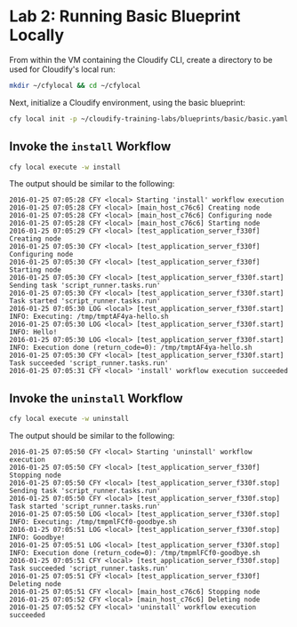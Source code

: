 # Lab 2: Running Basic Blueprint Locally

From within the VM containing the Cloudify CLI, create a directory to be used for Cloudify's local run:

```bash
mkdir ~/cfylocal && cd ~/cfylocal
```

Next, initialize a Cloudify environment, using the basic blueprint:

```bash
cfy local init -p ~/cloudify-training-labs/blueprints/basic/basic.yaml
```

## Invoke the `install` Workflow

```bash
cfy local execute -w install
```

The output should be similar to the following:

```
2016-01-25 07:05:28 CFY <local> Starting 'install' workflow execution
2016-01-25 07:05:28 CFY <local> [main_host_c76c6] Creating node
2016-01-25 07:05:28 CFY <local> [main_host_c76c6] Configuring node
2016-01-25 07:05:28 CFY <local> [main_host_c76c6] Starting node
2016-01-25 07:05:29 CFY <local> [test_application_server_f330f] Creating node
2016-01-25 07:05:30 CFY <local> [test_application_server_f330f] Configuring node
2016-01-25 07:05:30 CFY <local> [test_application_server_f330f] Starting node
2016-01-25 07:05:30 CFY <local> [test_application_server_f330f.start] Sending task 'script_runner.tasks.run'
2016-01-25 07:05:30 CFY <local> [test_application_server_f330f.start] Task started 'script_runner.tasks.run'
2016-01-25 07:05:30 LOG <local> [test_application_server_f330f.start] INFO: Executing: /tmp/tmptAF4ya-hello.sh
2016-01-25 07:05:30 LOG <local> [test_application_server_f330f.start] INFO: Hello!
2016-01-25 07:05:30 LOG <local> [test_application_server_f330f.start] INFO: Execution done (return_code=0): /tmp/tmptAF4ya-hello.sh
2016-01-25 07:05:30 CFY <local> [test_application_server_f330f.start] Task succeeded 'script_runner.tasks.run'
2016-01-25 07:05:31 CFY <local> 'install' workflow execution succeeded
```

## Invoke the `uninstall` Workflow

```bash
cfy local execute -w uninstall
```

The output should be similar to the following:

```
2016-01-25 07:05:50 CFY <local> Starting 'uninstall' workflow execution
2016-01-25 07:05:50 CFY <local> [test_application_server_f330f] Stopping node
2016-01-25 07:05:50 CFY <local> [test_application_server_f330f.stop] Sending task 'script_runner.tasks.run'
2016-01-25 07:05:50 CFY <local> [test_application_server_f330f.stop] Task started 'script_runner.tasks.run'
2016-01-25 07:05:50 LOG <local> [test_application_server_f330f.stop] INFO: Executing: /tmp/tmpmlFCf0-goodbye.sh
2016-01-25 07:05:51 LOG <local> [test_application_server_f330f.stop] INFO: Goodbye!
2016-01-25 07:05:51 LOG <local> [test_application_server_f330f.stop] INFO: Execution done (return_code=0): /tmp/tmpmlFCf0-goodbye.sh
2016-01-25 07:05:51 CFY <local> [test_application_server_f330f.stop] Task succeeded 'script_runner.tasks.run'
2016-01-25 07:05:51 CFY <local> [test_application_server_f330f] Deleting node
2016-01-25 07:05:51 CFY <local> [main_host_c76c6] Stopping node
2016-01-25 07:05:52 CFY <local> [main_host_c76c6] Deleting node
2016-01-25 07:05:52 CFY <local> 'uninstall' workflow execution succeeded
```
